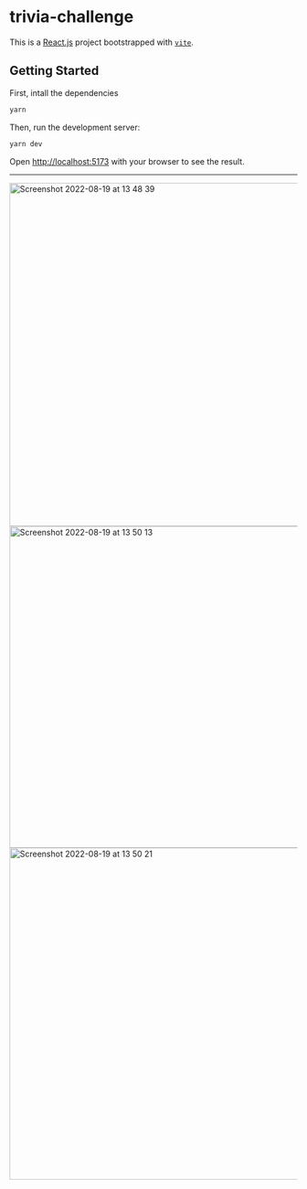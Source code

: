 # trivia-challenge

This is a [React.js](https://reactjs.org/) project bootstrapped with [`vite`](https://vitejs.dev).

## Getting Started

First, intall the dependencies

```bash
yarn
```

Then, run the development server:

```bash
yarn dev
```

Open [http://localhost:5173](http://localhost:5173) with your browser to see the result.

---
<img width="601" alt="Screenshot 2022-08-19 at 13 48 39" src="https://user-images.githubusercontent.com/22038087/185603145-7e1b2ad1-5ba3-45f5-b3ae-d436d525e99c.png">
<img width="563" alt="Screenshot 2022-08-19 at 13 50 13" src="https://user-images.githubusercontent.com/22038087/185603148-31dd2982-117c-4b80-9ff2-cf3b87ca4305.png">
<img width="581" alt="Screenshot 2022-08-19 at 13 50 21" src="https://user-images.githubusercontent.com/22038087/185603156-ad411809-9e03-41e4-97a3-89e78e005d0a.png">
